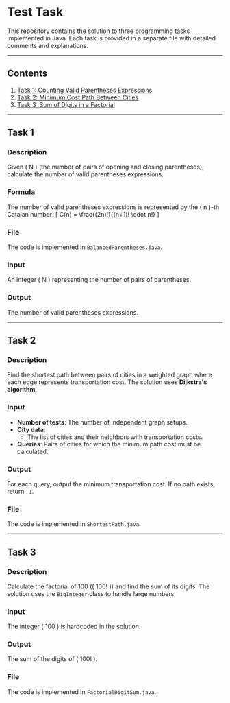# Test Task

This repository contains the solution to three programming tasks implemented in Java. Each task is provided in a separate file with detailed comments and explanations.

---

## Contents

1. [Task 1: Counting Valid Parentheses Expressions](#task-1)
2. [Task 2: Minimum Cost Path Between Cities](#task-2)
3. [Task 3: Sum of Digits in a Factorial](#task-3)

---

## Task 1

### Description
Given \( N \) (the number of pairs of opening and closing parentheses), calculate the number of valid parentheses expressions.

### Formula
The number of valid parentheses expressions is represented by the \( n \)-th Catalan number:
\[
C(n) = \frac{(2n)!}{(n+1)! \cdot n!}
\]

### File
The code is implemented in `BalancedParentheses.java`.

### Input
An integer \( N \) representing the number of pairs of parentheses.

### Output
The number of valid parentheses expressions.

---

## Task 2

### Description
Find the shortest path between pairs of cities in a weighted graph where each edge represents transportation cost. The solution uses **Dijkstra's algorithm**.

### Input
- **Number of tests**: The number of independent graph setups.
- **City data**:
  - The list of cities and their neighbors with transportation costs.
- **Queries**: Pairs of cities for which the minimum path cost must be calculated.

### Output
For each query, output the minimum transportation cost. If no path exists, return `-1`.

### File
The code is implemented in `ShortestPath.java`.

---

## Task 3

### Description
Calculate the factorial of 100 (\( 100! \)) and find the sum of its digits. The solution uses the `BigInteger` class to handle large numbers.

### Input
The integer \( 100 \) is hardcoded in the solution.

### Output
The sum of the digits of \( 100! \).

### File
The code is implemented in `FactorialDigitSum.java`.

